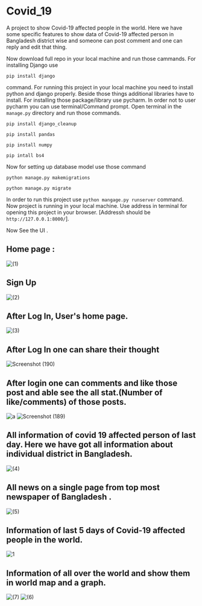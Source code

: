 # Covid_19
A project to show Covid-19 affected people in the world. Here we have some specific features to show data of Covid-19 affected person in Bangladesh district wise and someone can post comment and one can reply and edit that thing.

Now download full repo in your local machine and run those cammands.
For installing Django use 

`pip install django`

command.
For running this project in your local machine you need to install python and django properly.
Beside those things additional libraries have to install.
For installing those package/library use pycharm.
In order not to user pycharm you can use terminal/Command prompt. Open terminal in the `manage.py` directory and run those commands.

`pip install django_cleanup`

`pip install pandas`

`pip install numpy`

`pip intall bs4`

Now for setting up database model use those command

`python manage.py makemigrations`

`python manage.py migrate`

In order to run this project use `python mangage.py runserver` command.
Now project is running in your local machine. Use address in terminal for opening this project in your browser.
[Addressh should be ` http://127.0.0.1:8000/`].

Now See the UI .
## Home page :
![(1)](https://user-images.githubusercontent.com/33740662/107370298-fcccec80-6b0c-11eb-946c-122e038b0db2.jpg)

## Sign Up 
![(2)](https://user-images.githubusercontent.com/33740662/107370345-0e15f900-6b0d-11eb-9ecb-93a790cf007d.jpg)

## After Log In, User's home page.
![(3)](https://user-images.githubusercontent.com/33740662/107370399-1ff79c00-6b0d-11eb-9bd3-0b15d4470a63.jpg)

## After Log In one can share their thought
![Screenshot (190)](https://user-images.githubusercontent.com/33740662/107370641-71a02680-6b0d-11eb-9409-3b442a8b1ac8.png)

## After login one can comments and like those post and able see the all stat.(Number of like/comments) of those posts.
![a](https://user-images.githubusercontent.com/33740662/107370820-ad3af080-6b0d-11eb-8b13-27309a0594c3.png)
![Screenshot (189)](https://user-images.githubusercontent.com/33740662/107370832-b1ffa480-6b0d-11eb-9f0d-ceb7d46899fe.png)

## All information of covid 19 affected person of last day. Here we have got all information about individual district in Bangladesh.
![(4)](https://user-images.githubusercontent.com/33740662/107371001-ebd0ab00-6b0d-11eb-8a85-15f40a6cfe8d.jpg)

## All news on a single page from top most newspaper of Bangladesh .
![(5)](https://user-images.githubusercontent.com/33740662/107371065-0440c580-6b0e-11eb-849a-e6c7f915a4f9.jpg)

## Information of last 5 days of Covid-19 affected people in the world.
![1](https://user-images.githubusercontent.com/33740662/107371147-1f133a00-6b0e-11eb-8d36-b949d2c7a7a7.jpg)

## Information of all over the world and show them in world map and a graph.
![(7)](https://user-images.githubusercontent.com/33740662/107371382-6e596a80-6b0e-11eb-92eb-2b63dbd30127.jpg)
![(6)](https://user-images.githubusercontent.com/33740662/107371393-71ecf180-6b0e-11eb-8111-435a44e80ddc.jpg)



